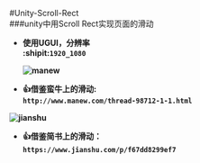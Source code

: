 #Unity-Scroll-Rect     
###unity中用Scroll Rect实现页面的滑动
*	<b>使用UGUI，分辨率<br>:shipit:`1920_1080` 


    ![manew](http://www.manew.com/fb/images/logo.png "蛮牛logo")

*	:+1:借鉴蛮牛上的滑动:<br>`http://www.manew.com/thread-98712-1-1.html`

   ![jianshu](https://cdn2.jianshu.io/assets/web/nav-logo-4c7bbafe27adc892f3046e6978459bac.png "简书logo")

* :+1:借鉴简书上的滑动：<br>`https://www.jianshu.com/p/f67dd8299ef7`</b>
